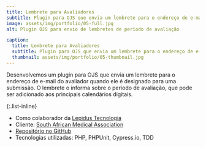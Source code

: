 ```yaml
---
title: Lembrete para Avaliadores
subtitle: Plugin para OJS que envia um lembrete para o endereço de e-mail do avaliador
image: assets/img/portfolio/05-full.jpg
alt: Plugin OJS para envio de lembretes de período de avaliação

caption:
  title: Lembrete para Avaliadores
  subtitle: Plugin para OJS que envia um lembrete para o endereço de e-mail do avaliador
  thumbnail: assets/img/portfolio/05-thumbnail.jpg
---
```

Desenvolvemos um plugin para OJS que envia um lembrete para o endereço de e-mail do avaliador quando ele é designado para uma submissão. O lembrete o informa sobre o período de avaliação, que pode ser adicionado aos principais calendários digitais.

{:.list-inline}
- Como colaborador da [Lepidus Tecnologia](https://lepidus.com.br/)
- Cliente: [South African Medical Association](https://samedical.org/)
- [Repositório no GitHub](https://github.com/lepidus/reviewReminder)
- Tecnologias utilizadas: PHP, PHPUnit, Cypress.io, TDD

